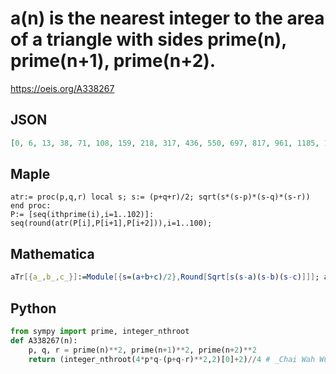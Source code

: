 # a\(n\) is the nearest integer to the area of a triangle with sides prime\(n\), prime\(n\+1\), prime\(n\+2\)\.
https://oeis.org/A338267
## JSON
```JSON
[0, 6, 13, 38, 71, 108, 159, 218, 317, 436, 550, 697, 817, 961, 1185, 1425, 1667, 1884, 2134, 2377, 2635, 3009, 3438, 3931, 4351, 4645, 4888, 5200, 5778, 6548, 7485, 7955, 8653, 9238, 10033, 10642, 11389, 12151, 12928, 13653, 14570, 15324, 16233, 16683, 17676, 19153, 20963, 22174, 22832, 23620]
```
## Maple
```Maple
atr:= proc(p,q,r) local s; s:= (p+q+r)/2; sqrt(s*(s-p)*(s-q)*(s-r)) end proc:
P:= [seq(ithprime(i),i=1..102)]:
seq(round(atr(P[i],P[i+1],P[i+2])),i=1..100);
```
## Mathematica
```Mathematica
aTr[{a_,b_,c_}]:=Module[{s=(a+b+c)/2},Round[Sqrt[s(s-a)(s-b)(s-c)]]]; aTr/@Partition[Prime[ Range[ 60]],3,1] (* _Harvey P. Dale_, Dec 14 2023 *)
```
## Python
```Python
from sympy import prime, integer_nthroot
def A338267(n):
    p, q, r = prime(n)**2, prime(n+1)**2, prime(n+2)**2
    return (integer_nthroot(4*p*q-(p+q-r)**2,2)[0]+2)//4 # _Chai Wah Wu_, Oct 19 2020
```
